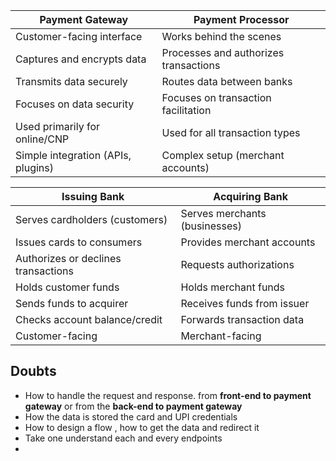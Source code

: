 
| Payment Gateway                    | Payment Processor                     |
| ---------------------------------- | ------------------------------------- |
| Customer-facing interface          | Works behind the scenes               |
| Captures and encrypts data         | Processes and authorizes transactions |
| Transmits data securely            | Routes data between banks             |
| Focuses on data security           | Focuses on transaction facilitation   |
| Used primarily for online/CNP      | Used for all transaction types        |
| Simple integration (APIs, plugins) | Complex setup (merchant accounts)     |

| Issuing Bank                        | Acquiring Bank                |
| ----------------------------------- | ----------------------------- |
| Serves cardholders (customers)      | Serves merchants (businesses) |
| Issues cards to consumers           | Provides merchant accounts    |
| Authorizes or declines transactions | Requests authorizations       |
| Holds customer funds                | Holds merchant funds          |
| Sends funds to acquirer             | Receives funds from issuer    |
| Checks account balance/credit       | Forwards transaction data     |
| Customer-facing                     | Merchant-facing               |







## Doubts
- How to handle the request and response. from **front-end to payment gateway** or from the **back-end  to payment gateway**
- How the data is stored the card and UPI credentials
- How to design a flow , how to get the data and redirect it
- Take one understand each and every endpoints
- 